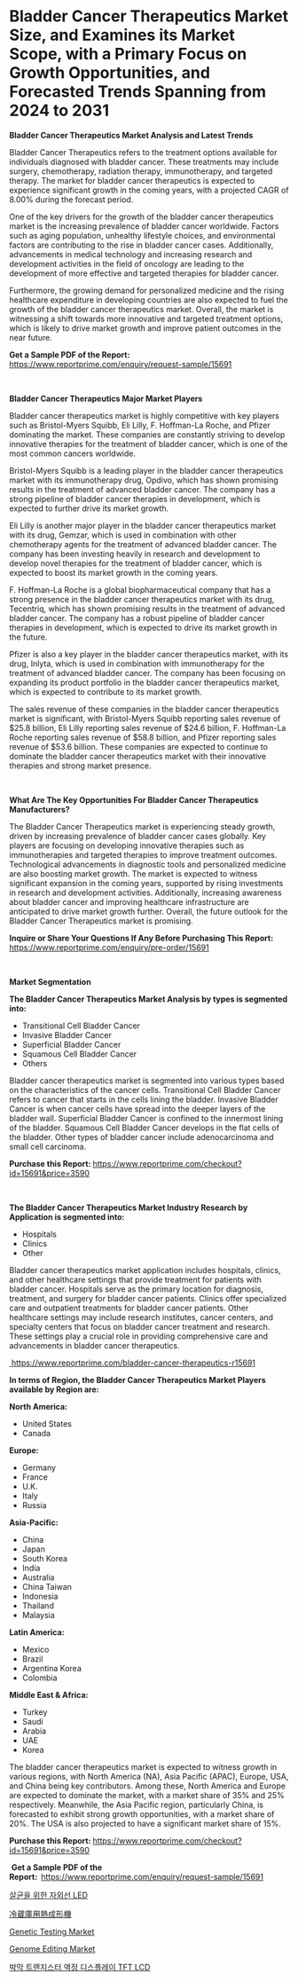<p><h1>Bladder Cancer Therapeutics Market Size, and Examines its Market Scope, with a Primary Focus on Growth Opportunities, and Forecasted Trends Spanning from 2024 to 2031</h1></p><p><strong>Bladder Cancer Therapeutics Market Analysis and Latest Trends</strong></p>
<p><p>Bladder Cancer Therapeutics refers to the treatment options available for individuals diagnosed with bladder cancer. These treatments may include surgery, chemotherapy, radiation therapy, immunotherapy, and targeted therapy. The market for bladder cancer therapeutics is expected to experience significant growth in the coming years, with a projected CAGR of 8.00% during the forecast period.</p><p>One of the key drivers for the growth of the bladder cancer therapeutics market is the increasing prevalence of bladder cancer worldwide. Factors such as aging population, unhealthy lifestyle choices, and environmental factors are contributing to the rise in bladder cancer cases. Additionally, advancements in medical technology and increasing research and development activities in the field of oncology are leading to the development of more effective and targeted therapies for bladder cancer.</p><p>Furthermore, the growing demand for personalized medicine and the rising healthcare expenditure in developing countries are also expected to fuel the growth of the bladder cancer therapeutics market. Overall, the market is witnessing a shift towards more innovative and targeted treatment options, which is likely to drive market growth and improve patient outcomes in the near future.</p></p>
<p><strong>Get a Sample PDF of the Report:&nbsp;</strong> <a href="https://www.reportprime.com/enquiry/request-sample/15691">https://www.reportprime.com/enquiry/request-sample/15691</a></p>
<p>&nbsp;</p>
<p><strong>Bladder Cancer Therapeutics Major Market Players</strong></p>
<p><p>Bladder cancer therapeutics market is highly competitive with key players such as Bristol-Myers Squibb, Eli Lilly, F. Hoffman-La Roche, and Pfizer dominating the market. These companies are constantly striving to develop innovative therapies for the treatment of bladder cancer, which is one of the most common cancers worldwide.</p><p>Bristol-Myers Squibb is a leading player in the bladder cancer therapeutics market with its immunotherapy drug, Opdivo, which has shown promising results in the treatment of advanced bladder cancer. The company has a strong pipeline of bladder cancer therapies in development, which is expected to further drive its market growth.</p><p>Eli Lilly is another major player in the bladder cancer therapeutics market with its drug, Gemzar, which is used in combination with other chemotherapy agents for the treatment of advanced bladder cancer. The company has been investing heavily in research and development to develop novel therapies for the treatment of bladder cancer, which is expected to boost its market growth in the coming years.</p><p>F. Hoffman-La Roche is a global biopharmaceutical company that has a strong presence in the bladder cancer therapeutics market with its drug, Tecentriq, which has shown promising results in the treatment of advanced bladder cancer. The company has a robust pipeline of bladder cancer therapies in development, which is expected to drive its market growth in the future.</p><p>Pfizer is also a key player in the bladder cancer therapeutics market, with its drug, Inlyta, which is used in combination with immunotherapy for the treatment of advanced bladder cancer. The company has been focusing on expanding its product portfolio in the bladder cancer therapeutics market, which is expected to contribute to its market growth.</p><p>The sales revenue of these companies in the bladder cancer therapeutics market is significant, with Bristol-Myers Squibb reporting sales revenue of $25.8 billion, Eli Lilly reporting sales revenue of $24.6 billion, F. Hoffman-La Roche reporting sales revenue of $58.8 billion, and Pfizer reporting sales revenue of $53.6 billion. These companies are expected to continue to dominate the bladder cancer therapeutics market with their innovative therapies and strong market presence.</p></p>
<p>&nbsp;</p>
<p><strong>What Are The Key Opportunities For Bladder Cancer Therapeutics Manufacturers?</strong></p>
<p><p>The Bladder Cancer Therapeutics market is experiencing steady growth, driven by increasing prevalence of bladder cancer cases globally. Key players are focusing on developing innovative therapies such as immunotherapies and targeted therapies to improve treatment outcomes. Technological advancements in diagnostic tools and personalized medicine are also boosting market growth. The market is expected to witness significant expansion in the coming years, supported by rising investments in research and development activities. Additionally, increasing awareness about bladder cancer and improving healthcare infrastructure are anticipated to drive market growth further. Overall, the future outlook for the Bladder Cancer Therapeutics market is promising.</p></p>
<p><strong>Inquire or Share Your Questions If Any Before Purchasing This Report:</strong> <a href="https://www.reportprime.com/enquiry/pre-order/15691">https://www.reportprime.com/enquiry/pre-order/15691</a></p>
<p>&nbsp;</p>
<p><strong>Market Segmentation</strong></p>
<p><strong>The Bladder Cancer Therapeutics Market Analysis by types is segmented into:</strong></p>
<p><ul><li>Transitional Cell Bladder Cancer</li><li>Invasive Bladder Cancer</li><li>Superficial Bladder Cancer</li><li>Squamous Cell Bladder Cancer</li><li>Others</li></ul></p>
<p><p>Bladder cancer therapeutics market is segmented into various types based on the characteristics of the cancer cells. Transitional Cell Bladder Cancer refers to cancer that starts in the cells lining the bladder. Invasive Bladder Cancer is when cancer cells have spread into the deeper layers of the bladder wall. Superficial Bladder Cancer is confined to the innermost lining of the bladder. Squamous Cell Bladder Cancer develops in the flat cells of the bladder. Other types of bladder cancer include adenocarcinoma and small cell carcinoma.</p></p>
<p><strong>Purchase this Report:&nbsp;</strong><a href="https://www.reportprime.com/checkout?id=15691&price=3590">https://www.reportprime.com/checkout?id=15691&price=3590</a></p>
<p>&nbsp;</p>
<p><strong>The Bladder Cancer Therapeutics Market Industry Research by Application is segmented into:</strong></p>
<p><ul><li>Hospitals</li><li>Clinics</li><li>Other</li></ul></p>
<p><p>Bladder cancer therapeutics market application includes hospitals, clinics, and other healthcare settings that provide treatment for patients with bladder cancer. Hospitals serve as the primary location for diagnosis, treatment, and surgery for bladder cancer patients. Clinics offer specialized care and outpatient treatments for bladder cancer patients. Other healthcare settings may include research institutes, cancer centers, and specialty centers that focus on bladder cancer treatment and research. These settings play a crucial role in providing comprehensive care and advancements in bladder cancer therapeutics.</p></p>
<p><a href="https://www.reportprime.com/bladder-cancer-therapeutics-r15691">&nbsp;https://www.reportprime.com/bladder-cancer-therapeutics-r15691</a></p>
<p><strong>In terms of Region, the Bladder Cancer Therapeutics Market Players available by Region are:</strong></p>
<p>
    <p> <strong> North America: </strong>
        <ul>
            <li>United States</li>
            <li>Canada</li>
        </ul>
        </p> 
    <p> <strong> Europe: </strong>
        <ul>
            <li>Germany</li>
            <li>France</li>
            <li>U.K.</li>
            <li>Italy</li>
            <li>Russia</li>
        </ul>
        </p> 
    <p> <strong> Asia-Pacific: </strong>
        <ul>
            <li>China</li>
            <li>Japan</li>
            <li>South Korea</li>
            <li>India</li>
            <li>Australia</li>
            <li>China Taiwan</li>
            <li>Indonesia</li>
            <li>Thailand</li>
            <li>Malaysia</li>
        </ul>
        </p> 
    <p> <strong> Latin America: </strong>
        <ul>
            <li>Mexico</li>
            <li>Brazil</li>
            <li>Argentina Korea</li>
            <li>Colombia</li>
        </ul>
        </p> 
    <p> <strong> Middle East & Africa: </strong>
        <ul>
            <li>Turkey</li>
            <li>Saudi</li>
            <li>Arabia</li>
            <li>UAE</li>
            <li>Korea</li>
        </ul>
    </p>
    </p>
<p><p>The bladder cancer therapeutics market is expected to witness growth in various regions, with North America (NA), Asia Pacific (APAC), Europe, USA, and China being key contributors. Among these, North America and Europe are expected to dominate the market, with a market share of 35% and 25% respectively. Meanwhile, the Asia Pacific region, particularly China, is forecasted to exhibit strong growth opportunities, with a market share of 20%. The USA is also projected to have a significant market share of 15%.</p></p>
<p><strong>Purchase this Report: </strong><a href="https://www.reportprime.com/checkout?id=15691&price=3590">https://www.reportprime.com/checkout?id=15691&price=3590</a></p>
<p>&nbsp;<strong>Get a Sample PDF of the Report:&nbsp;&nbsp;</strong><a href="https://www.reportprime.com/enquiry/request-sample/15691">https://www.reportprime.com/enquiry/request-sample/15691</a></p>
<p><strong></strong></p>
<p><p><a href="https://github.com/xvz497517413/Market-Research-Report-List-3/blob/main/7777906123188.md">살균을 위한 자외선 LED</a></p><p><a href="https://github.com/NikitaBruen/Market-Research-Report-List-2/blob/main/2135424121717.md">冷蔵庫用熱成形機</a></p><p><a href="https://github.com/mahnoor2003/Market-Research-Report-List-5/blob/main/genetic-testing-market.md">Genetic Testing Market</a></p><p><a href="https://github.com/juancolorado15/Market-Research-Report-List-3/blob/main/genome-editing-market.md">Genome Editing Market</a></p><p><a href="https://github.com/vskv4779xr1/Market-Research-Report-List-3/blob/main/7894762123189.md">박막 트랜지스터 액정 디스플레이 TFT LCD</a></p></p>
